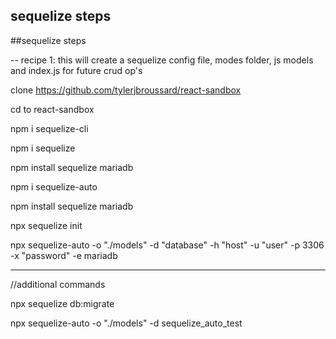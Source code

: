 ## sequelize steps

##sequelize steps

-- recipe 1: this will create a sequelize config file, modes folder, js models and index.js for future crud op's

clone https://github.com/tylerjbroussard/react-sandbox

cd to react-sandbox

npm i sequelize-cli

npm i sequelize

npm install sequelize mariadb

npm i sequelize-auto

npm install sequelize mariadb

npx sequelize init

npx sequelize-auto -o "./models" -d "database" -h "host" -u "user" -p 3306 -x "password" -e mariadb

---

//additional commands

npx sequelize db:migrate

npx sequelize-auto -o "./models" -d sequelize_auto_test
